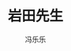 ---
title: 岩田先生
subtitle: 
author: [冯乐乐]
category: [TA]
cover: https://s3proxy.cdn-zlib.se//covers299/collections/userbooks/a547f72242d11a045591136da26bf0203303cd5f708bf0b3b3b0d40a0e863bbe.jpg
status: todo
---